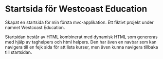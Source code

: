 # Startsida för Westcoast Education

Skapat en startsida för min första mvc-applikation. Ett fiktivt projekt under namnet Westcoast Education.

Startsidan  består av HTML kombinerat med dynamisk HTML som genereras med hjälp av taghelpers och html helpers. Den har även en navbar som kan navigera till en fejk sida för att lista kurser, men även kunna navigera tillbaka till startsidan.
